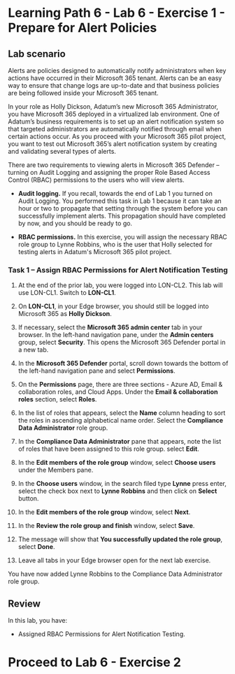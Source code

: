 # Learning Path 6 - Lab 6 - Exercise 1 - Prepare for Alert Policies

## Lab scenario

Alerts are policies designed to automatically notify administrators when key actions have occurred in their Microsoft 365 tenant. Alerts can be an easy way to ensure that change logs are up-to-date and that business policies are being followed inside your Microsoft 365 tenant.

In your role as Holly Dickson, Adatum’s new Microsoft 365 Administrator, you have Microsoft 365 deployed in a virtualized lab environment. One of Adatum’s business requirements is to set up an alert notification system so that targeted administrators are automatically notified through email when certain actions occur. As you proceed with your Microsoft 365 pilot project, you want to test out Microsoft 365’s alert notification system by creating and validating several types of alerts.

There are two requirements to viewing alerts in Microsoft 365 Defender – turning on Audit Logging and assigning the proper Role Based Access Control (RBAC) permissions to the users who will view alerts. 

- **Audit logging.** If you recall, towards the end of Lab 1 you turned on Audit Logging. You performed this task in Lab 1 because it can take an hour or two to propagate that setting through the system before you can successfully implement alerts. This propagation should have completed by now, and you should be ready to go.

- **RBAC permissions.** In this exercise, you will assign the necessary RBAC role group to Lynne Robbins, who is the user that Holly selected for testing alerts in Adatum's Microsoft 365 pilot project. 

### Task 1 – Assign RBAC Permissions for Alert Notification Testing

1. At the end of the prior lab, you were logged into LON-CL2. This lab will use LON-CL1. Switch to **LON-CL1**. 

2. On **LON-CL1**, in your Edge browser, you should still be logged into Microsoft 365 as **Holly Dickson**. 

3. If necessary, select the **Microsoft 365 admin center** tab in your browser. In the left-hand navigation pane, under the **Admin centers** group, select **Security**. This opens the Microsoft 365 Defender portal in a new tab.

4. In the **Microsoft 365 Defender** portal, scroll down towards the bottom of the left-hand navigation pane and select **Permissions**.

5. On the **Permissions** page, there are three sections - Azure AD, Email & collaboration roles, and Cloud Apps. Under the **Email & collaboration roles** section, select **Roles**. 

6. In the list of roles that appears, select the **Name** column heading to sort the roles in ascending alphabetical name order. Select the **Compliance Data Administrator** role group. 

7. In the **Compliance Data Administrator** pane that appears, note the list of roles that have been assigned to this role group. select **Edit**. 

8. In the **Edit members of the role group** window, select **Choose users** under the Members pane. 

9. In the **Choose users** window, in the search filed type **Lynne** press enter, select the check box next to **Lynne Robbins** and then click on **Select** button.

10. In the **Edit members of the role group** window, select **Next**.

11. In the **Review the role group and finish** window, select **Save**.

12. The message will show that **You successfully updated the role group**, select **Done**.

13. Leave all tabs in your Edge browser open for the next lab exercise.

You have now added Lynne Robbins to the Compliance Data Administrator role group.

## Review

In this lab, you have:

- Assigned RBAC Permissions for Alert Notification Testing.

# Proceed to Lab 6 - Exercise 2
